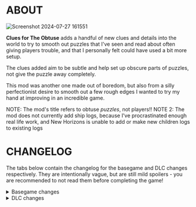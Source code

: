 # ABOUT
 
![Screenshot 2024-07-27 161551](https://github.com/user-attachments/assets/d1ad78a6-6a2b-4484-93d3-187474affcc0)

**Clues for The Obtuse** adds a handful of new clues and details into the world to try to smooth out puzzles that I've seen and read about often giving players trouble, and that I personally felt could have used a bit more setup.

The clues added aim to be subtle and help set up obscure parts of puzzles, not give the puzzle away completely.

This mod was another one made out of boredom, but also from a silly perfectionist desire to smooth out a few rough edges I wanted to try my hand at improving in an incredible game.

NOTE: The mod's title refers to obtuse *puzzles*, not players!!
NOTE 2: The mod does not currently add ship logs, because I've procrastinated enough real life work, and New Horizons is unable to add or make new children logs to existing logs


# CHANGELOG

The tabs below contain the changelog for the basegame and DLC changes respectively. They are intentionally vague, but are still mild spoilers - you are recommended to not read them before completing the game!

<details>
  <summary>Basegame changes</summary>

* Added a recording to the White Hole Station

* Added a recording to Brittle Hollow's north pole

* Added some lines to a scroll at the Black Hole Forge

* Added Nomai text to the pit on the path to the High Energy Lab

* Added lines to Feldspar's recording on Dark Bramble
</details>

<details>
  <summary>DLC changes</summary>
 
* Added light to a tunnel opposite a rotted bridge
  
* Added lamps along a dark rear path
  
* Added a fireplace

* Added a torch somewhere
  
* Changed the shelf arrangement of some reels
  
* Added a light source to make some footprints easier to see
</details>
